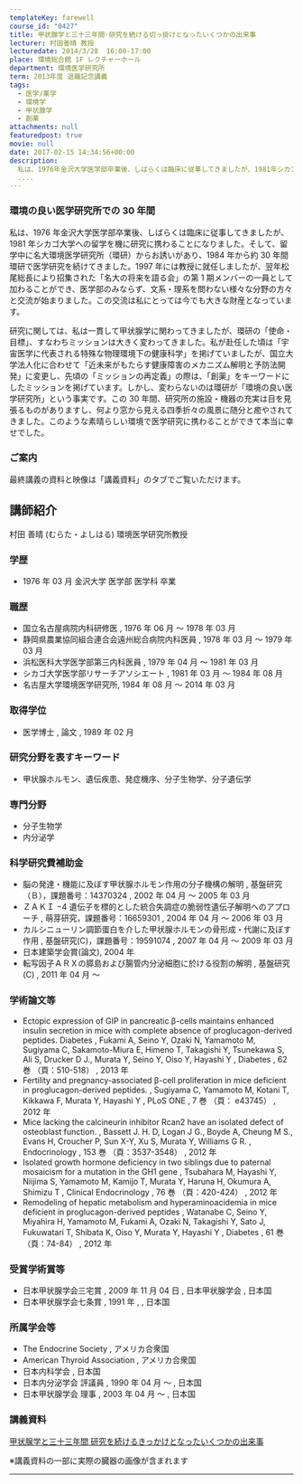 ```yaml
---
templateKey: farewell
course_id: "0427"
title: 甲状腺学と三十三年間-研究を続ける切っ掛けとなったいくつかの出来事
lecturer: 村田善晴 教授
lecturedate: 2014/3/28  16:00-17:00
place: 環境総合館 1F レクチャーホール
department: 環境医学研究所
term: 2013年度 退職記念講義
tags:
  - 医学/薬学
  - 環境学
  - 甲状腺学
  - 創薬
attachments: null
featuredpost: true
movie: null
date: 2017-02-15 14:34:56+00:00
description:
  私は、1976年金沢大学医学部卒業後、しばらくは臨床に従事してきましたが、1981年シカゴ大学への留学を機に研究に携わることになりました。そして、留学中に名大環境医学研究所（環研）からお誘いがあり、1984年から約30年間環研で医学研究を続けてきました。1997年には教授に就任しましたが、翌年松尾総長により招集された「名大の将来を語る会」の第1期メンバーの一員として加わることができ、医学部のみ
  ....
---
```


### 環境の良い医学研究所での 30 年間

私は、1976 年金沢大学医学部卒業後、しばらくは臨床に従事してきましたが、1981 年シカゴ大学への留学を機に研究に携わることになりました。そして、留学中に名大環境医学研究所（環研）からお誘いがあり、1984 年から約 30 年間環研で医学研究を続けてきました。1997 年には教授に就任しましたが、翌年松尾総長により招集された「名大の将来を語る会」の第 1 期メンバーの一員として加わることができ、医学部のみならず、文系・理系を問わない様々な分野の方々と交流が始まりました。この交流は私にとっては今でも大きな財産となっています。

研究に関しては、私は一貫して甲状腺学に関わってきましたが、環研の「使命・目標」、すなわちミッションは大きく変わってきました。私が赴任した頃は「宇宙医学に代表される特殊な物理環境下の健康科学」を掲げていましたが、国立大学法人化に合わせて「近未来がもたらす健康障害のメカニズム解明と予防法開発」に変更し、先頃の「ミッションの再定義」の際は、「創薬」をキーワードにしたミッションを掲げています。しかし、変わらないのは環研が「環境の良い医学研究所」という事実です。この 30 年間、研究所の施設・機器の充実は目を見張るものがありますし、何より窓から見える四季折々の風景に随分と癒やされてきました。このような素晴らしい環境で医学研究に携わることができて本当に幸せでした。

### ご案内

最終講義の資料と映像は「講義資料」のタブでご覧いただけます。

## 講師紹介

村田 善晴 (むらた・よしはる) 環境医学研究所教授

### 学歴

- 1976 年 03 月 金沢大学 医学部 医学科 卒業

### 職歴

- 国立名古屋病院内科研修医 , 1976 年 06 月 〜 1978 年 03 月
- 静岡県農業協同組合連合会遠州総合病院内科医員 , 1978 年 03 月 〜 1979 年 03 月
- 浜松医科大学医学部第三内科医員 , 1979 年 04 月 〜 1981 年 03 月
- シカゴ大学医学部リサーチアソシエート , 1981 年 03 月 〜 1984 年 08 月
- 名古屋大学環境医学研究所, 1984 年 08 月 〜 2014 年 03 月

### 取得学位

- 医学博士 , 論文 , 1989 年 02 月

### 研究分野を表すキーワード

- 甲状腺ホルモン、遺伝疾患、発症機序、分子生物学、分子遺伝学

### 専門分野

- 分子生物学
- 内分泌学

### 科学研究費補助金

- 脳の発達・機能に及ぼす甲状腺ホルモン作用の分子機構の解明 , 基盤研究（Ｂ），課題番号：14370324 , 2002 年 04 月 〜 2005 年 03 月
- ＺＡＫＩ −4 遺伝子を標的とした統合失調症の脆弱性遺伝子解明へのアプローチ , 萌芽研究，課題番号：16659301 , 2004 年 04 月 〜 2006 年 03 月
- カルシニューリン調節蛋白を介した甲状腺ホルモンの骨形成・代謝に及ぼす作用 , 基盤研究(C)，課題番号：19591074 , 2007 年 04 月 〜 2009 年 03 月
- 日本建築学会賞(論文), 2004 年
- 転写因子ＡＲＸの膵島および腸管内分泌細胞に於ける役割の解明 , 基盤研究(C) , 2011 年 04 月 〜

### 学術論文等

- Ectopic expression of GIP in pancreatic β-cells maintains enhanced insulin secretion in mice with complete absence of proglucagon-derived peptides. Diabetes , Fukami A, Seino Y, Ozaki N, Yamamoto M, Sugiyama C, Sakamoto-Miura E, Himeno T, Takagishi Y, Tsunekawa S, Ali S, Drucker D J., Murata Y, Seino Y, Oiso Y, Hayashi Y , Diabetes , 62 巻 （頁：510-518） , 2013 年
- Fertility and pregnancy-associated β-cell proliferation in mice deficient in proglucagon-derived peptides. , Sugiyama C, Yamamoto M, Kotani T, Kikkawa F, Murata Y, Hayashi Y , PLoS ONE , 7 巻 （頁： e43745） , 2012 年
- Mice lacking the calcineurin inhibitor Rcan2 have an isolated defect of osteoblast function. , Bassett J. H. D, Logan J G., Boyde A, Cheung M S., Evans H, Croucher P, Sun X-Y, Xu S, Murata Y, Williams G R. , Endocrinology , 153 巻 （頁：3537-3548） , 2012 年
- Isolated growth hormone deficiency in two siblings due to paternal mosaicism for a mutation in the GH1 gene , Tsubahara M, Hayashi Y, Niijima S, Yamamoto M, Kamijo T, Murata Y, Haruna H, Okumura A, Shimizu T , Clinical Endocrinology , 76 巻 （頁：420-424） , 2012 年
- Remodeling of hepatic metabolism and hyperaminoacidemia in mice deficient in proglucagon-derived peptides , Watanabe C, Seino Y, Miyahira H, Yamamoto M, Fukami A, Ozaki N, Takagishi Y, Sato J, Fukuwatari T, Shibata K, Oiso Y, Murata Y, Hayashi Y , Diabetes , 61 巻 （頁：74-84） , 2012 年

### 受賞学術賞等

- 日本甲状腺学会三宅賞 , 2009 年 11 月 04 日 , 日本甲状腺学会 , 日本国
- 日本甲状腺学会七条賞 , 1991 年 , , 日本国

### 所属学会等

- The Endocrine Society , アメリカ合衆国
- American Thyroid Association , アメリカ合衆国
- 日本内科学会 , 日本国
- 日本内分泌学会 評議員 , 1990 年 04 月 〜 , 日本国
- 日本甲状腺学会 理事 , 2003 年 04 月 〜 , 日本国

### 講義資料

[甲状腺学と三十三年間 研究を続けるきっかけとなったいくつかの出来事](<https://ocw.nagoya-u.jp/files/427/muratalecture(optimized).pdf>)

※講義資料の一部に実際の臓器の画像が含まれます

---
